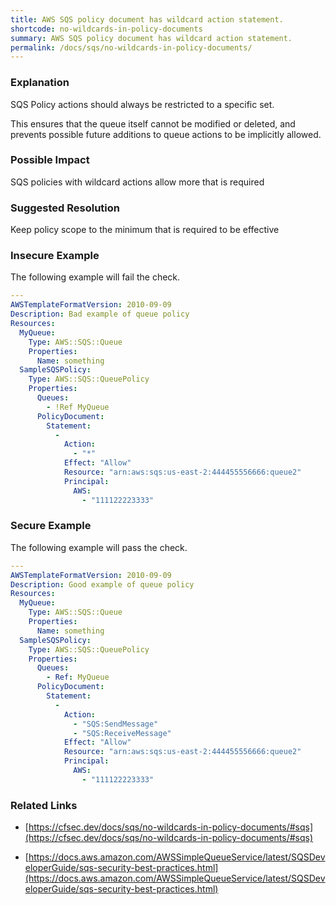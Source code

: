 ```yaml
---
title: AWS SQS policy document has wildcard action statement.
shortcode: no-wildcards-in-policy-documents
summary: AWS SQS policy document has wildcard action statement. 
permalink: /docs/sqs/no-wildcards-in-policy-documents/
---
```


### Explanation

SQS Policy actions should always be restricted to a specific set.

This ensures that the queue itself cannot be modified or deleted, and prevents possible future additions to queue actions to be implicitly allowed.

### Possible Impact
SQS policies with wildcard actions allow more that is required

### Suggested Resolution
Keep policy scope to the minimum that is required to be effective


### Insecure Example

The following example will fail the  check.

```yaml
---
AWSTemplateFormatVersion: 2010-09-09
Description: Bad example of queue policy
Resources:
  MyQueue:
    Type: AWS::SQS::Queue
    Properties:
      Name: something
  SampleSQSPolicy: 
    Type: AWS::SQS::QueuePolicy
    Properties: 
      Queues: 
        - !Ref MyQueue
      PolicyDocument: 
        Statement: 
          - 
            Action: 
              - "*" 
            Effect: "Allow"
            Resource: "arn:aws:sqs:us-east-2:444455556666:queue2"
            Principal:  
              AWS: 
                - "111122223333"        

```



### Secure Example

The following example will pass the  check.

```yaml
---
AWSTemplateFormatVersion: 2010-09-09
Description: Good example of queue policy
Resources:
  MyQueue:
    Type: AWS::SQS::Queue
    Properties:
      Name: something
  SampleSQSPolicy: 
    Type: AWS::SQS::QueuePolicy
    Properties: 
      Queues: 
        - Ref: MyQueue
      PolicyDocument: 
        Statement: 
          - 
            Action: 
              - "SQS:SendMessage" 
              - "SQS:ReceiveMessage"
            Effect: "Allow"
            Resource: "arn:aws:sqs:us-east-2:444455556666:queue2"
            Principal:  
              AWS: 
                - "111122223333"        

```




### Related Links


- [https://cfsec.dev/docs/sqs/no-wildcards-in-policy-documents/#sqs](https://cfsec.dev/docs/sqs/no-wildcards-in-policy-documents/#sqs)

- [https://docs.aws.amazon.com/AWSSimpleQueueService/latest/SQSDeveloperGuide/sqs-security-best-practices.html](https://docs.aws.amazon.com/AWSSimpleQueueService/latest/SQSDeveloperGuide/sqs-security-best-practices.html)


